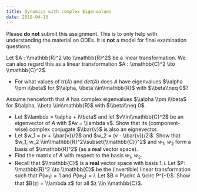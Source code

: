 ```yaml
---
title: Dynamics with complex Eigenvalues
date: 2018-04-16
---
```


Please __do not__ submit this assignment. This is to only help with understanding the material on ODEs. It is __not__ a model for final examination questions.

Let $A : \\mathbb{R}^2 \\to \\mathbb{R}^2$ be a linear transformation. We can also regard this as a linear transformation $A : \\mathbb{C}^2 \\to \\mathbb{C}^2$.

* For what values of $tr(A)$ and $det(A)$ does $A$ have eigenvalues $\\alpha \\pm i\\beta$ for $\\alpha, \\beta \\in\\mathbb{R}$ with $\\beta\\neq 0$?

Assume henceforth that $A$ has complex eigenvalues $\\alpha \\pm i\\beta$ for $\\alpha, \\beta \\in\\mathbb{R}$ with $\\beta\\neq 0$.

* Let $\\lambda = \\alpha + i\\beta$ and let $v\\in\\mathbb{C}^2$ be an eigenvector of $A$ with $Av = \\lambda v$. Show that its (component-wise) complex conjugate $\\bar{v}$ is also an eignevector.
* Let $w_1 = (v + \\bar{v})/2$ and $w_2 = (v - \\bar{v})/2i$. Show that $w_1, w_2 \\in\\mathbb{R}^2\\subset{\\mathbb{C}}^2$ and $w_1$, $w_2$ form a basis of $\\mathbb{R}^2$ (as a __real__ vector space).
* Find the matrix of $A$ with respect to the basis $w_1$, $w_2$.
* Recall that $\\mathbb{C}$ is a __real__ vector space with basis $1, i$. Let $P: \\mathbb{R}^2 \\to \\mathbb{C}$ be the (invertible) linear transformation such that $P(w_1) = 1$ and $P(w_2) = i$. Let $B = P\\circ A \\circ P^{-1}$.
Show that $B(z) = \\lambda z$ for all $z \\in \\mathbb{C}$.
